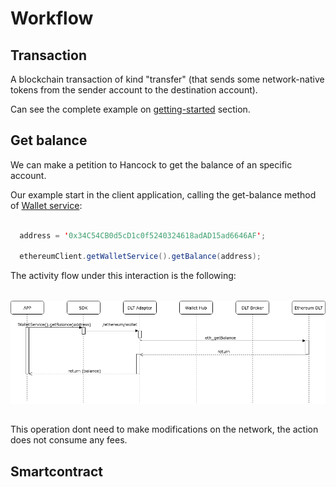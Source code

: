# Workflow

## Transaction

A blockchain transaction of kind "transfer" (that sends some network-native tokens from the sender account to the destination account).

Can see the complete example on [getting-started](../../getting-started/#basic-example) section.

## Get balance

We can make a petition to Hancock to get the balance of an specific account.

Our example start in the client application, calling the get-balance method of [Wallet service](../services/Wallet#get-balance):


```java

  address = '0x34C54CB0d5cD1c0f5240324618adAD15ad6646AF';

  ethereumClient.getWalletService().getBalance(address);

```

The activity flow under this interaction is the following:

<img style="display: block; margin: 2rem auto" alt="Hancock transfer flow"  src="../../../img/hancock_balance.png">

This operation dont need to make modifications on the network, the action does not consume any fees.

## Smartcontract

